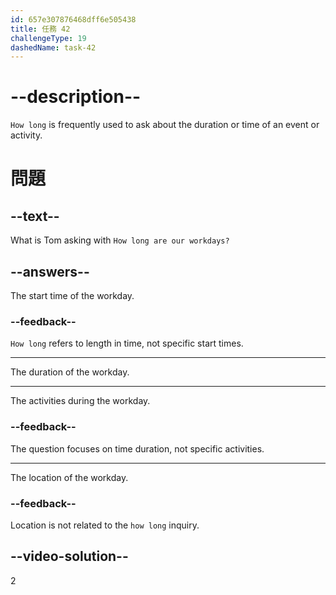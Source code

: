 ```yaml
---
id: 657e307876468dff6e505438
title: 任務 42
challengeType: 19
dashedName: task-42
---
```


# --description--

`How long` is frequently used to ask about the duration or time of an event or activity.

# 問題

## --text--

What is Tom asking with `How long are our workdays?`

## --answers--

The start time of the workday.

### --feedback--

`How long` refers to length in time, not specific start times.

---

The duration of the workday.

---

The activities during the workday.

### --feedback--

The question focuses on time duration, not specific activities.

---

The location of the workday.

### --feedback--

Location is not related to the `how long` inquiry.

## --video-solution--

2
